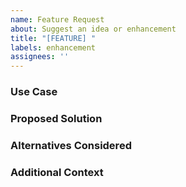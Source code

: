 ```yaml
---
name: Feature Request
about: Suggest an idea or enhancement
title: "[FEATURE] "
labels: enhancement
assignees: ''
---
```


### Use Case
<!-- Describe the specific scenario where this feature would be useful -->

### Proposed Solution
<!-- Describe your proposed solution -->

### Alternatives Considered
<!-- What alternatives have you considered? -->

### Additional Context
<!-- Add any other context or screenshots about the feature request here -->
